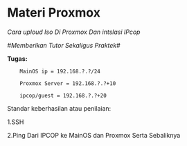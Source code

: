 # Materi Proxmox

*Cara uploud Iso Di Proxmox Dan intslasi IPcop*

 #*Memberikan Tutor Sekaligus Praktek*#

 **Tugas:** 
       
        MainOS ip = 192.168.?.?/24
        
        Proxmox Server = 192.168.?.?+10
        
        ipcop/guest = 192.168.?.?+20

   Standar keberhasilan atau penilaian: 

   1.SSH

   2.Ping Dari IPCOP ke MainOS dan Proxmox Serta Sebaliknya

   
